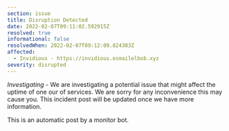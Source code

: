 ```yaml
---
section: issue
title: Disruption Detected
date: 2022-02-07T09:11:02.592915Z
resolved: true
informational: false
resolvedWhen: 2022-02-07T09:12:09.824383Z
affected:
  - Invidious - https://invidious.esmailelbob.xyz
severity: disrupted
---
```

*Investigating* - We are investigating a potential issue that might affect the uptime of one our of services. We are sorry for any inconvenience this may cause you. This incident post will be updated once we have more information.

This is an automatic post by a monitor bot.
        